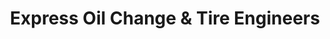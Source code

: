 ---
title: "Express Oil Change & Tire Engineers"
url: /conyers/express-oil-change-and-tire-engineers/
shop: tyres
---